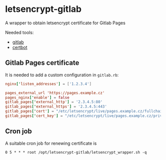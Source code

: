 # letsencrypt-gitlab

A wrapper to obtain letsencrypt certificate for Gitlab Pages

Needed tools:
- [gitlab](https://about.gitlab.com/downloads/)
- [certbot](https://github.com/certbot/certbot)


## Gitlab Pages certificate

It is needed to add a custom configuration in `gitlab.rb`:

```conf
nginx['listen_addresses'] = ['1.2.3.4']

pages_external_url 'https://pages.example.cz'
pages_nginx['enable'] = false
gitlab_pages['external_http'] = '2.3.4.5:80'
gitlab_pages['external_https'] = '2.3.4.5:443'
gitlab_pages['cert'] = "/etc/letsencrypt/live/pages.example.cz/fullchain.pem"
gitlab_pages['cert_key'] = "/etc/letsencrypt/live/pages.example.cz/privkey.pem"
```


## Cron job

A suitable cron job for renewing certificate is

```cron
0 5 * * * root /opt/letsencrypt-gitlab/letsencrypt_wrapper.sh -q
```
